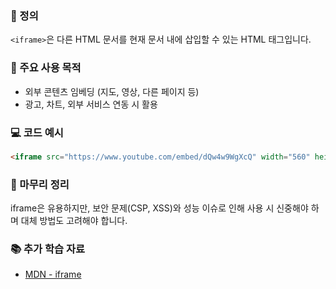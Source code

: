 ### 📘 정의

`<iframe>`은 다른 HTML 문서를 현재 문서 내에 삽입할 수 있는 HTML 태그입니다.

### 🎯 주요 사용 목적

- 외부 콘텐츠 임베딩 (지도, 영상, 다른 페이지 등)
- 광고, 차트, 외부 서비스 연동 시 활용

### 💻 코드 예시

```html
<iframe src="https://www.youtube.com/embed/dQw4w9WgXcQ" width="560" height="315"></iframe>
```

### 🧩 마무리 정리

iframe은 유용하지만, 보안 문제(CSP, XSS)와 성능 이슈로 인해 사용 시 신중해야 하며 대체 방법도 고려해야 합니다.

### 📚 추가 학습 자료

- [MDN - iframe](https://developer.mozilla.org/ko/docs/Web/HTML/Element/iframe)
